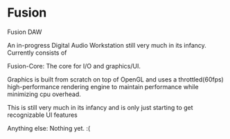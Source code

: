 # Fusion
Fusion DAW

An in-progress Digital Audio Workstation still very much in its infancy.
Currently consists of

Fusion-Core:
  The core for I/O and graphics/UI.
  
  Graphics is built from scratch on top of OpenGL and uses a throttled(60fps) high-performance rendering engine
  to maintain performance while minimizing cpu overhead.
  
  This is still very much in its infancy and is only just starting to get recognizable UI features
  
Anything else:
  Nothing yet. :(
